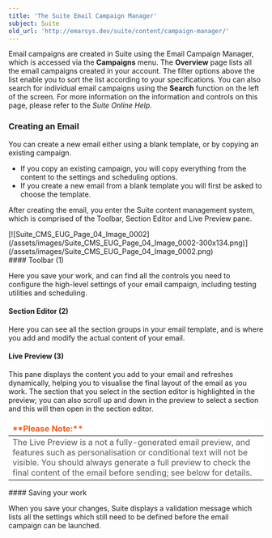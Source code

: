```yaml
---
title: 'The Suite Email Campaign Manager'
subject: Suite
old_url: 'http://emarsys.dev/suite/content/campaign-manager/'
---
```


Email campaigns are created in Suite using the Email Campaign Manager, which is accessed via the **Campaigns** menu. The **Overview** page lists all the email campaigns created in your account. The filter options above the list enable you to sort the list according to your specifications. You can also search for individual email campaigns using the **Search** function on the left of the screen. For more information on the information and controls on this page, please refer to the *Suite Online Help*.

### <span class="mw-headline" id="45abb39f8445fdb92befa47e6dec6fbf">Creating an Email</span>

 You can create a new email either using a blank template, or by copying an existing campaign.

- If you copy an existing campaign, you will copy everything from the content to the settings and scheduling options.
- If you create a new email from a blank template you will first be asked to choose the template.

 After creating the email, you enter the Suite content management system, which is comprised of the Toolbar, Section Editor and Live Preview pane.

<div class="center">[![Suite_CMS_EUG_Page_04_Image_0002](/assets/images/Suite_CMS_EUG_Page_04_Image_0002-300x134.png)](/assets/images/Suite_CMS_EUG_Page_04_Image_0002.png)</div>#### <span class="mw-headline" id="0c63ebfbbfe4f189fb423002baf880a1">Toolbar (1)<a name="bs-ue-jumpmark-5dc858e89fa6aaa9caacd47985b625dd"></a></span>

 Here you save your work, and can find all the controls you need to configure the high-level settings of your email campaign, including testing utilities and scheduling.

#### <span class="mw-headline" id="14e9dcb72ea578264113762d36c8e895">Section Editor (2)<a name="bs-ue-jumpmark-54158eb91d11386861b3fff8161b77e4"></a></span>

 Here you can see all the section groups in your email template, and is where you add and modify the actual content of your email.

#### <span class="mw-headline" id="3711a4b9a057b214786c91d27d453213">Live Preview (3)<a name="bs-ue-jumpmark-015b9f73c08cbd2afb5ba28f97981e6b"></a></span>

 This pane displays the content you add to your email and refreshes dynamically, helping you to visualise the final layout of the email as you work. The section that you select in the section editor is highlighted in the preview; you can also scroll up and down in the preview to select a section and this will then open in the section editor.

<table border="0" cellpadding="1" class="wikitable" style="width: 100%; border-width: 0px; border-style: solid;"><thead><tr><th style="text-align: left; border-color: #fff; background-color: #fff; color: #eb5a19;">**Please Note:**</th> </tr></thead><tbody><tr><td style="text-align: left; border-color: #fff; background-color: #fff; color: #555555;">The Live Preview is a not a fully-generated email preview, and features such as personalisation or conditional text will not be visible. You should always generate a full preview to check the final content of the email before sending; see below for details.</td></tr></tbody></table>#### <span class="mw-headline" id="8000988685c7f907a8509871b09e18e0">Saving your work<a name="bs-ue-jumpmark-ede220ee20163b801d7003b480618032"></a></span>

 When you save your changes, Suite displays a validation message which lists all the settings which still need to be defined before the email campaign can be launched.